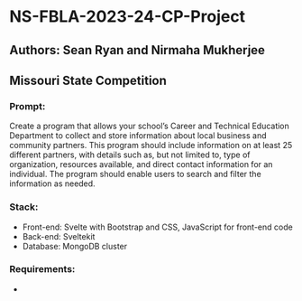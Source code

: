 <!-- markdownlint-disable -->
# NS-FBLA-2023-24-CP-Project
## Authors: Sean Ryan and Nirmaha Mukherjee
## Missouri State Competition

### Prompt:
Create a program that allows your school’s Career and Technical Education Department to
collect and store information about local business and community partners. This program
should include information on at least 25 different partners, with details such as, but not
limited to, type of organization, resources available, and direct contact information for an
individual. The program should enable users to search and filter the information as needed.

### Stack:
- Front-end: Svelte with Bootstrap and CSS, JavaScript for front-end code
- Back-end: Sveltekit
- Database: MongoDB cluster

### Requirements:
- 

